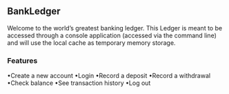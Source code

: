 ## BankLedger ##

Welcome to the world’s greatest banking ledger. This Ledger is meant to be accessed through a console application (accessed via the command line) and will use the local cache as temporary memory storage. 

### Features ###

•Create a new account
•Login
•Record a deposit
•Record a withdrawal
•Check balance
•See transaction history
•Log out
